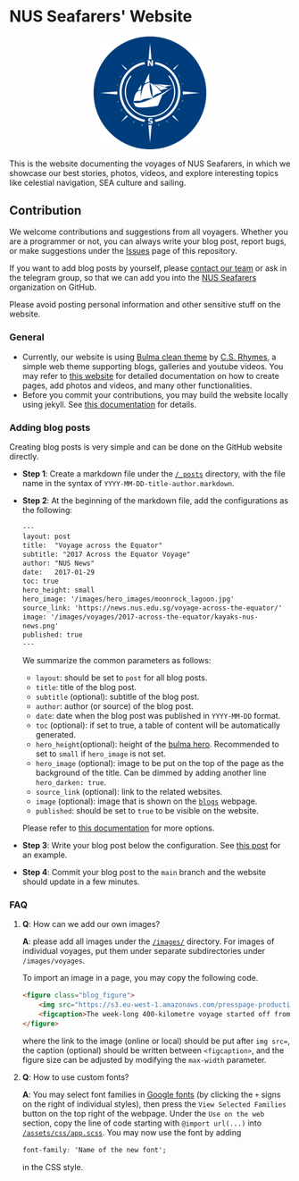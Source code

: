 
# NUS Seafarers' Website


<figure style="width:40%; margin-left: auto; margin-right: auto;">
  <img src="./images/misc/favicon.png">
</figure>

This is the website documenting the voyages of NUS Seafarers, in which we showcase our best stories, photos, videos, and explore interesting topics like celestial navigation, SEA culture and sailing.

## Contribution

We welcome contributions and suggestions from all voyagers. Whether you are a programmer or not, you can always write your blog post, report bugs, or make suggestions under the [Issues](https://github.com/NUSSeafarers/NUSSeafarers.github.io/issues) page of this repository.

If you want to add blog posts by yourself, please [contact our team](mailto:guzh@comp.nus.edu.sg) or ask in the telegram group, so that we can add you into the [NUS Seafarers](https://github.com/NUSSeafarers) organization on GitHub.

Please avoid posting personal information and other sensitive stuff on the website.

### General

- Currently, our website is using [Bulma clean theme](https://github.com/chrisrhymes/bulma-clean-theme) by [C.S. Rhymes](https://github.com/chrisrhymes), a simple web theme supporting blogs, galleries and youtube videos. You may refer to [this website](https://www.csrhymes.com/bulma-clean-theme/docs/) for detailed documentation on how to create pages, add photos and videos, and many other functionalities.
- Before you commit your contributions, you may build the website locally using jekyll. See [this documentation](https://jekyllrb.com/docs/) for details.



### Adding blog posts

Creating blog posts is very simple and can be done on the GitHub website directly.

- **Step 1**: Create a markdown file under the [`/_posts`](https://github.com/NUSSeafarers/NUSSeafarers.github.io/tree/main/_posts) directory, with the file name in the syntax of `YYYY-MM-DD-title-author.markdown`.
- **Step 2**: At the beginning of the markdown file, add the configurations as the following:

  ```
  ---
  layout: post
  title:  "Voyage across the Equator"
  subtitle: "2017 Across the Equator Voyage"
  author: "NUS News"
  date:   2017-01-29
  toc: true
  hero_height: small
  hero_image: '/images/hero_images/moonrock_lagoon.jpg'
  source_link: 'https://news.nus.edu.sg/voyage-across-the-equator/'
  image: '/images/voyages/2017-across-the-equator/kayaks-nus-news.png'
  published: true
  ---
  ```

  We summarize the common parameters as follows:

  - `layout`: should be set to `post` for all blog posts.
  - `title`: title of the blog post.
  - `subtitle` (optional): subtitle of the blog post.
  - `author`: author (or source) of the blog post.
  - `date`: date when the blog post was published in `YYYY-MM-DD` format.
  - `toc` (optional): if set to true, a table of content will be automatically generated.
  - `hero_height`(optional): height of the [bulma hero](https://www.csrhymes.com/bulma-clean-theme/docs/pages/hero/). Recommended to set to `small` if `hero_image` is not set.
  - `hero_image` (optional): image to be put on the top of the page as the background of the title. Can be dimmed by adding another line `hero_darken: true`.
  - `source_link` (optional): link to the related websites.
  - `image` (optional): image that is shown on the [`blogs`](https://nusseafarers.github.io/blog/) webpage.
  - `published`: should be set to `true` to be visible on the website.
  

  Please refer to [this documentation](https://www.csrhymes.com/bulma-clean-theme/docs/posts/creating-a-post/) for more options.

- **Step 3**: Write your blog post below the configuration. See [this post](./_posts/2017-01-29-voyage-across-the-equator-nus-news.markdown) for an example.

- **Step 4**: Commit your blog post to the `main` branch and the website should update in a few minutes.

### FAQ

1. **Q**: How can we add our own images?
   
   **A**: please add all images under the [`/images/`](./images/) directory. For images of individual voyages, put them under separate subdirectories under `/images/voyages`.

   To import an image in a page, you may copy the following code.

   ```html
   <figure class="blog_figure">
       <img src="https://s3.eu-west-1.amazonaws.com/presspage-production-content/uploads/2580/Infographic_VoyageMap-633264.jpg">
       <figcaption>The week-long 400-kilometre voyage started off from Batam, with stops on the islands of Benan, Sebangka, Lingga, Gojong, before anchoring at Pulau Telang on their return.</figcaption>
   </figure>
   ```

   where the link to the image (online or local) should be put after `img src=`, the caption (optional) should be written between `<figcaption>`, and the figure size can be adjusted by modifying the `max-width` parameter.


1. **Q**: How to use custom fonts?
   
   **A**: You may select font families in [Google fonts](https://fonts.google.com/?preview.text=NUS%20Seafarers&preview.text_type=custom) (by clicking the `+` signs on the right of individual styles), then press the `View Selected Families` button on the top right of the webpage. Under the `Use on the web` section, copy the line of code starting with `@import url(...)` into [`/assets/css/app.scss`](./assets/css/app.scss). You may now use the font by adding

   ```css
   font-family: 'Name of the new font';
   ```

   in the CSS style.